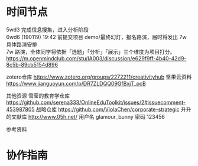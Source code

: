 # 时间节点
5wd3 完成信息搜集，进入分析阶段  
6wd6 (190119) 19:42 前提交项目 demo/最终幻灯，报名路演，届时将发出 7w 具体路演安排  
7w 路演，全体同学将依据「选题」「分析」「展示」三个维度为项目打分。  
https://m.openmindclub.com/stu/IA003/discussion/e629f9ff-4b40-42d9-8c5b-89cb5154d896

zotero仓库 https://www.zotero.org/groups/2272211/creativityhub
坚果云资料 https://www.jianguoyun.com/p/DR7ZLDQQ09GfBxjT_pcB

其他资源 
雪莹的教育学仓库 https://github.com/serena333/OnlineEduToolkit/issues/2#issuecomment-453987805
战略仓库 https://github.com/ViolaChen/corporate-strategic 
升升的文献库 http://www.05h.net/    用户名 glamour_bunny 密码 123456

参考资料 

# 协作指南



